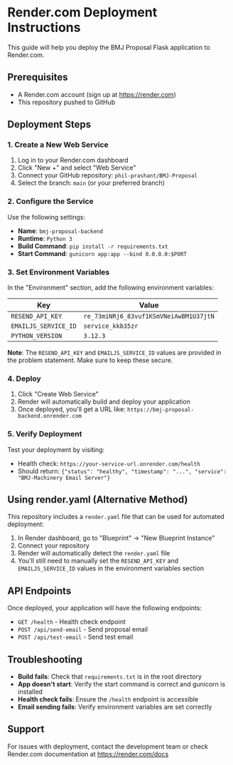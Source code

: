 # Render.com Deployment Instructions

This guide will help you deploy the BMJ Proposal Flask application to Render.com.

## Prerequisites

- A Render.com account (sign up at https://render.com)
- This repository pushed to GitHub

## Deployment Steps

### 1. Create a New Web Service

1. Log in to your Render.com dashboard
2. Click "New +" and select "Web Service"
3. Connect your GitHub repository: `phil-prashant/BMJ-Proposal`
4. Select the branch: `main` (or your preferred branch)

### 2. Configure the Service

Use the following settings:

- **Name**: `bmj-proposal-backend`
- **Runtime**: `Python 3`
- **Build Command**: `pip install -r requirements.txt`
- **Start Command**: `gunicorn app:app --bind 0.0.0.0:$PORT`

### 3. Set Environment Variables

In the "Environment" section, add the following environment variables:

| Key | Value |
|-----|-------|
| `RESEND_API_KEY` | `re_73miNRj6_83vuf1KSmVNeiAwBM1U37jtN` |
| `EMAILJS_SERVICE_ID` | `service_kkb35zr` |
| `PYTHON_VERSION` | `3.12.3` |

**Note**: The `RESEND_API_KEY` and `EMAILJS_SERVICE_ID` values are provided in the problem statement. Make sure to keep these secure.

### 4. Deploy

1. Click "Create Web Service"
2. Render will automatically build and deploy your application
3. Once deployed, you'll get a URL like: `https://bmj-proposal-backend.onrender.com`

### 5. Verify Deployment

Test your deployment by visiting:
- Health check: `https://your-service-url.onrender.com/health`
- Should return: `{"status": "healthy", "timestamp": "...", "service": "BMJ-Machinery Email Server"}`

## Using render.yaml (Alternative Method)

This repository includes a `render.yaml` file that can be used for automated deployment:

1. In Render dashboard, go to "Blueprint" → "New Blueprint Instance"
2. Connect your repository
3. Render will automatically detect the `render.yaml` file
4. You'll still need to manually set the `RESEND_API_KEY` and `EMAILJS_SERVICE_ID` values in the environment variables section

## API Endpoints

Once deployed, your application will have the following endpoints:

- `GET /health` - Health check endpoint
- `POST /api/send-email` - Send proposal email
- `POST /api/test-email` - Send test email

## Troubleshooting

- **Build fails**: Check that `requirements.txt` is in the root directory
- **App doesn't start**: Verify the start command is correct and gunicorn is installed
- **Health check fails**: Ensure the `/health` endpoint is accessible
- **Email sending fails**: Verify environment variables are set correctly

## Support

For issues with deployment, contact the development team or check Render.com documentation at https://render.com/docs
